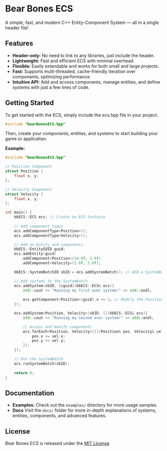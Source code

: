 # Bear Bones ECS

A simple, fast, and modern C++ Entity-Component System — all in a single header file!

## Features 
 - **Header-only:** No need to link to any libraries, just include the header.
 - **Lightweight:** Fast and efficient ECS with minimal overhead.
 - **Flexible:** Easily extendable and works for both small and large projects.
- **Fast:** Supports multi-threaded, cache-friendly iteration over components, optimizing performance.
- **Intuitive API:** Add and access components, manage entities, and define systems with just a few lines of code.

## Getting Started
To get started with the ECS, simply include the ecs.hpp file in your project.
``` cpp
#include "bearBonesECS.hpp"
```
Then, create your components, entities, and systems to start building your game or application.

**Example:**

``` cpp
#include "bearBonesECS.hpp"

// Position Component
struct Position {
    float x, y;
};

// Velocity Component 
struct Velocity {
    float x, y;
};

int main() {
    bbECS::ECS ecs; // Create an ECS instance
    
    // Add component types
    ecs.addComponentType<Position>();
    ecs.addComponentType<Velocity>();

    // Add an Entity and components
    bbECS::EntityGUID guid;
    ecs.addEntity(guid)
       .addComponent<Position>(14.0f, 2.0f)
       .addComponent<Velocity>(1.0f, 2.0f);

    bbECS::SystemBatchID sbID = ecs.addSystemBatch(); // Add a SystemBatch

    // Add systems to the SystemBatch
    ecs.addSystem(sbID, [&guid](bbECS::ECS& ecs){
        std::cout << "Running my first ever system!" << std::endl;
        
        ecs.getComponent<Position>(guid).x += 1; // Modify the Position component
    });

    ecs.addSystem<Position, Velocity>(sbID, [](bbECS::ECS& ecs){
        std::cout << "Running my second ever system!" << std::endl;

        // Access and modify components
        ecs.forEach<Position, Velocity>([](Position& pos, Velocity& vel){
            pos.x += vel.x;
            pos.y += vel.y;
        });
    });

    // Run the SystemBatch
    ecs.runSystemBatch(sbID);
    
    return 0;
}
```

## Documentation
- **Examples:** Check out the `examples/` directory for more usage samples.
- **Docs** Visit the `docs/` folder for more in-depth explanations of systems, entities, components, and advanced features.

## License
Bear Bones ECS is released under the [MIT License](./LICENSE)

